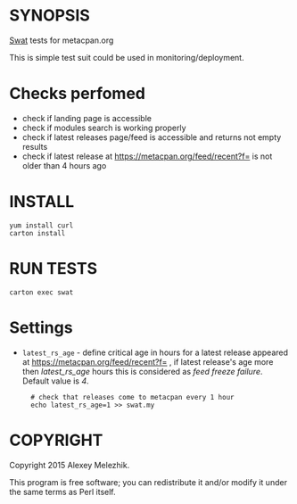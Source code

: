 # SYNOPSIS

[Swat](https://github.com/melezhik/swat) tests for metacpan.org

This is simple test suit could be used in monitoring/deployment.

# Checks perfomed

- check if landing page is accessible
- check if modules search is working properly
- check if latest releases page/feed is accessible and returns not empty results 
- check if latest release at https://metacpan.org/feed/recent?f= is not older than 4 hours ago

# INSTALL

    yum install curl
    carton install

# RUN TESTS

    carton exec swat 

# Settings

- `latest_rs_age` - define critical age in hours for a latest release appeared at https://metacpan.org/feed/recent?f= , if latest release's age more then
_latest\_rs\_age_ hours this is considered as _feed freeze failure_. Default value is _4_.

        # check that releases come to metacpan every 1 hour
        echo latest_rs_age=1 >> swat.my

# COPYRIGHT

Copyright 2015 Alexey Melezhik.

This program is free software; you can redistribute it and/or modify it under the same terms as Perl itself.
